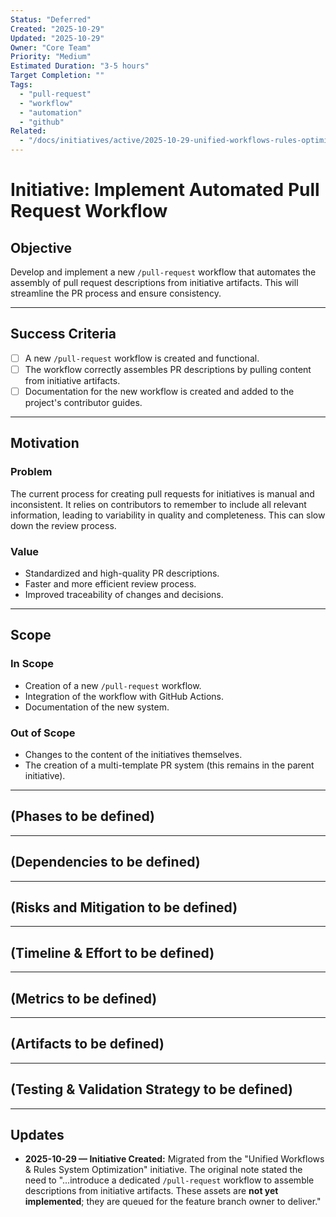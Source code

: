 ```yaml
---
Status: "Deferred"
Created: "2025-10-29"
Updated: "2025-10-29"
Owner: "Core Team"
Priority: "Medium"
Estimated Duration: "3-5 hours"
Target Completion: ""
Tags:
  - "pull-request"
  - "workflow"
  - "automation"
  - "github"
Related:
  - "/docs/initiatives/active/2025-10-29-unified-workflows-rules-optimization/initiative.md"
---
```

# Initiative: Implement Automated Pull Request Workflow

## Objective

Develop and implement a new `/pull-request` workflow that automates the assembly of pull request descriptions from initiative artifacts. This will streamline the PR process and ensure consistency.

---

## Success Criteria

- [ ] A new `/pull-request` workflow is created and functional.
- [ ] The workflow correctly assembles PR descriptions by pulling content from initiative artifacts.
- [ ] Documentation for the new workflow is created and added to the project's contributor guides.

---

## Motivation

### Problem

The current process for creating pull requests for initiatives is manual and inconsistent. It relies on contributors to remember to include all relevant information, leading to variability in quality and completeness. This can slow down the review process.

### Value

- Standardized and high-quality PR descriptions.
- Faster and more efficient review process.
- Improved traceability of changes and decisions.

---

## Scope

### In Scope

- Creation of a new `/pull-request` workflow.
- Integration of the workflow with GitHub Actions.
- Documentation of the new system.

### Out of Scope

- Changes to the content of the initiatives themselves.
- The creation of a multi-template PR system (this remains in the parent initiative).

---

## (Phases to be defined)

---

## (Dependencies to be defined)

---

## (Risks and Mitigation to be defined)

---

## (Timeline & Effort to be defined)

---

## (Metrics to be defined)

---

## (Artifacts to be defined)

---

## (Testing & Validation Strategy to be defined)

---

## Updates

- **2025-10-29 — Initiative Created:** Migrated from the "Unified Workflows & Rules System Optimization" initiative. The original note stated the need to "...introduce a dedicated `/pull-request` workflow to assemble descriptions from initiative artifacts. These assets are **not yet implemented**; they are queued for the feature branch owner to deliver."
